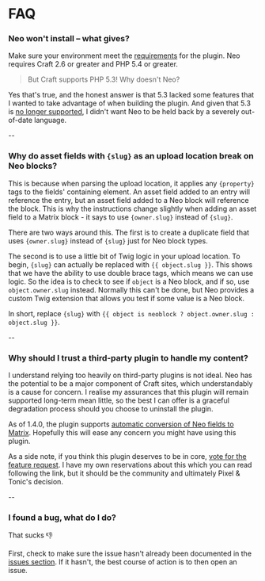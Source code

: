 # FAQ

### Neo won't install – what gives?

Make sure your environment meet the [requirements](installation.md#requirements) for the plugin. Neo requires Craft 2.6 or greater and PHP 5.4 or greater.

> But Craft supports PHP 5.3! Why doesn't Neo?

Yes that's true, and the honest answer is that 5.3 lacked some features that I wanted to take advantage of when building the plugin. And given that 5.3 is [no longer supported](https://en.wikipedia.org/wiki/PHP#Release_history), I didn't want Neo to be held back by a severely out-of-date language.

--

### Why do asset fields with `{slug}` as an upload location break on Neo blocks?

This is because when parsing the upload location, it applies any `{property}` tags to the fields' containing element. An asset field added to an entry will reference the entry, but an asset field added to a Neo block will reference the block. This is why the instructions change slightly when adding an asset field to a Matrix block - it says to use `{owner.slug}` instead of `{slug}`.

There are two ways around this. The first is to create a duplicate field that uses `{owner.slug}` instead of `{slug}` just for Neo block types.

The second is to use a little bit of Twig logic in your upload location. To begin, `{slug}` can actually be replaced with `{{ object.slug }}`. This shows that we have the ability to use double brace tags, which means we can use logic. So the idea is to check to see if `object` is a Neo block, and if so, use `object.owner.slug` instead. Normally this can't be done, but Neo provides a custom Twig extension that allows you test if some value is a Neo block.

In short, replace `{slug}` with `{{ object is neoblock ? object.owner.slug : object.slug }}`.

--

### Why should I trust a third-party plugin to handle my content?

I understand relying too heavily on third-party plugins is not ideal. Neo has the potential to be a major component of Craft sites, which understandably is a cause for concern. I realise my assurances that this plugin will remain supported long-term mean little, so the best I can offer is a graceful degradation process should you choose to uninstall the plugin.

As of 1.4.0, the plugin supports [automatic conversion of Neo fields to Matrix](https://github.com/spicywebau/craft-neo/issues/17). Hopefully this will ease any concern you might have using this plugin.

As a side note, if you think this plugin deserves to be in core, [vote for the feature request](https://github.com/craftcms/cms/issues/814). I have my own reservations about this which you can read following the link, but it should be the community and ultimately Pixel & Tonic's decision.

--

### I found a bug, what do I do?

That sucks 👎

First, check to make sure the issue hasn't already been documented in the [issues section](https://github.com/spicywebau/craft-neo/issues). If it hasn't, the best course of action is to then open an issue.
